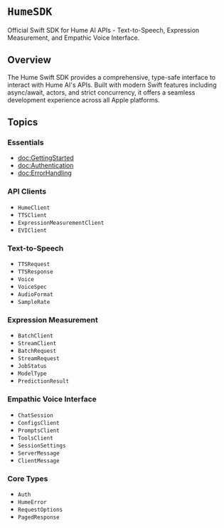 # ``HumeSDK``

Official Swift SDK for Hume AI APIs - Text-to-Speech, Expression Measurement, and Empathic Voice Interface.

## Overview

The Hume Swift SDK provides a comprehensive, type-safe interface to interact with Hume AI's APIs. Built with modern Swift features including async/await, actors, and strict concurrency, it offers a seamless development experience across all Apple platforms.

## Topics

### Essentials

- <doc:GettingStarted>
- <doc:Authentication>
- <doc:ErrorHandling>

### API Clients

- ``HumeClient``
- ``TTSClient``
- ``ExpressionMeasurementClient``
- ``EVIClient``

### Text-to-Speech

- ``TTSRequest``
- ``TTSResponse``
- ``Voice``
- ``VoiceSpec``
- ``AudioFormat``
- ``SampleRate``

### Expression Measurement

- ``BatchClient``
- ``StreamClient``
- ``BatchRequest``
- ``StreamRequest``
- ``JobStatus``
- ``ModelType``
- ``PredictionResult``

### Empathic Voice Interface

- ``ChatSession``
- ``ConfigsClient``
- ``PromptsClient``
- ``ToolsClient``
- ``SessionSettings``
- ``ServerMessage``
- ``ClientMessage``

### Core Types

- ``Auth``
- ``HumeError``
- ``RequestOptions``
- ``PagedResponse``